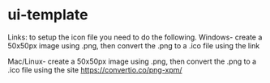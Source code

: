 # ui-template

Links:
to setup the icon file you need to do the following.
Windows- create a 50x50px image using .png, then convert the .png to a .ico file using
the link

Mac/Linux- create a 50x50px image using .png, then convert the .png to a .ico file using
the site https://convertio.co/png-xpm/